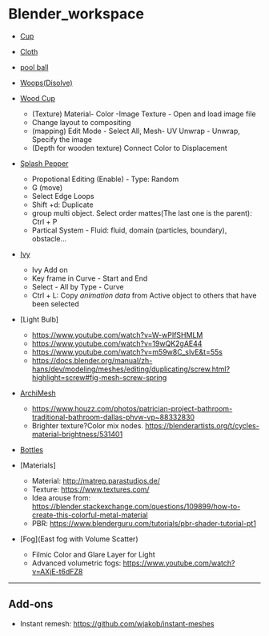 # Blender_workspace

* [Cup](https://www.youtube.com/watch?v=y__uzGKmxt8)

* [Cloth](https://www.youtube.com/watch?v=Q93pE5jB1Uw)

* [pool ball](https://www.youtube.com/watch?v=csro_0eV0BQ)

* [Woops(Disolve)](https://www.youtube.com/watch?v=Q93pE5jB1Uw)

* [Wood Cup](https://www.youtube.com/watch?v=9PJL0eAuZ_E)
	* (Texture) Material- Color -Image Texture - Open and load image file
	* Change layout to compositing
	* (mapping) Edit Mode - Select All, Mesh- UV Unwrap - Unwrap, Specify the image
	* (Depth for wooden texture) Connect Color to Displacement

* [Splash Pepper](https://www.youtube.com/watch?v=Z-DYaxF_rlk) 
	* Propotional Editing (Enable) - Type: Random
	* G (move)
	* Select Edge Loops 
	* Shift +d: Duplicate
	* group multi object. Select order mattes(The last one is the parent): Ctrl + P 
	* Partical System - Fluid: fluid, domain (particles, boundary), obstacle...

* [Ivy](https://www.youtube.com/watch?v=LshPEGiHsqc)
	* Ivy Add on
	* Key frame in Curve - Start and End
	* Select - All by Type - Curve
	* Ctrl + L: Copy *animation data* from Active object to others that have been selected

* [Light Bulb]
	* https://www.youtube.com/watch?v=W-wPIfSHMLM
	* https://www.youtube.com/watch?v=19wQK2gAE44
	* https://www.youtube.com/watch?v=m59w8C_sIvE&t=55s
	* https://docs.blender.org/manual/zh-hans/dev/modeling/meshes/editing/duplicating/screw.html?highlight=screw#fig-mesh-screw-spring

* [ArchiMesh](https://www.artstation.com/artwork/yXDmQ)
	* https://www.houzz.com/photos/patrician-project-bathroom-traditional-bathroom-dallas-phvw-vp~88332830
	* Brighter texture?Color mix nodes. https://blenderartists.org/t/cycles-material-brightness/531401

* [Bottles](https://www.artstation.com/shubhmehta)

* [Materials]
	* Material: http://matrep.parastudios.de/
	* Texture: https://www.textures.com/
	* Idea arouse from:  https://blender.stackexchange.com/questions/109899/how-to-create-this-colorful-metal-material
	* PBR: https://www.blenderguru.com/tutorials/pbr-shader-tutorial-pt1
* [Fog](East fog with Volume Scatter)
	* Filmic Color and Glare Layer for Light
	* Advanced volumetric fogs: https://www.youtube.com/watch?v=AXjE-t6dFZ8
---

## Add-ons
* Instant remesh: https://github.com/wjakob/instant-meshes
